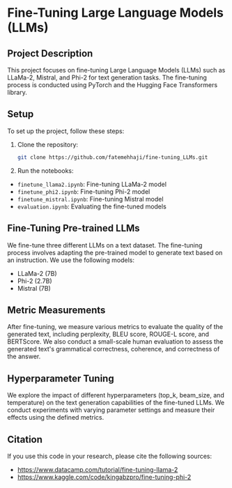 # Fine-Tuning Large Language Models (LLMs)

## Project Description

This project focuses on fine-tuning Large Language Models (LLMs) such as LLaMa-2, Mistral, and Phi-2 for text generation tasks. The fine-tuning process is conducted using PyTorch and the Hugging Face Transformers library.

## Setup

To set up the project, follow these steps:

1. Clone the repository:
   ```bash
   git clone https://github.com/fatemehhaji/fine-tuning_LLMs.git


3. Run the notebooks:
- `finetune_llama2.ipynb`: Fine-tuning LLaMa-2 model
- `finetune_phi2.ipynb`: Fine-tuning Phi-2 model
- `finetune_mistral.ipynb`: Fine-tuning Mistral model
- `evaluation.ipynb`: Evaluating the fine-tuned models

## Fine-Tuning Pre-trained LLMs

We fine-tune three different LLMs on a text dataset. The fine-tuning process involves adapting the pre-trained model to generate text based on an instruction. We use the following models:

- LLaMa-2 (7B)
- Phi-2 (2.7B)
- Mistral (7B)

## Metric Measurements

After fine-tuning, we measure various metrics to evaluate the quality of the generated text, including perplexity, BLEU score, ROUGE-L score, and BERTScore. We also conduct a small-scale human evaluation to assess the generated text's grammatical correctness, coherence, and correctness of the answer.

## Hyperparameter Tuning

We explore the impact of different hyperparameters (top_k, beam_size, and temperature) on the text generation capabilities of the fine-tuned LLMs. We conduct experiments with varying parameter settings and measure their effects using the defined metrics.

## Citation

If you use this code in your research, please cite the following sources:

- https://www.datacamp.com/tutorial/fine-tuning-llama-2
- https://www.kaggle.com/code/kingabzpro/fine-tuning-phi-2


